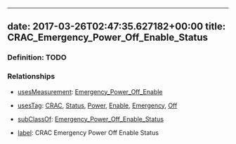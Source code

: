 
---
date: 2017-03-26T02:47:35.627182+00:00
title: CRAC_Emergency_Power_Off_Enable_Status
---
### Definition: TODO

### Relationships

* [usesMeasurement](https://brickschema.org/schema/1.0/BrickFrame#usesMeasurement): [Emergency_Power_Off_Enable](https://brickschema.org/schema/1.0/Brick#Emergency_Power_Off_Enable)

* [usesTag](https://brickschema.org/schema/1.0/BrickFrame#usesTag): [CRAC](https://brickschema.org/schema/1.0/BrickTag#CRAC), [Status](https://brickschema.org/schema/1.0/BrickTag#Status), [Power](https://brickschema.org/schema/1.0/BrickTag#Power), [Enable](https://brickschema.org/schema/1.0/BrickTag#Enable), [Emergency](https://brickschema.org/schema/1.0/BrickTag#Emergency), [Off](https://brickschema.org/schema/1.0/BrickTag#Off)

* [subClassOf](http://www.w3.org/2000/01/rdf-schema#subClassOf): [Emergency_Power_Off_Enable_Status](https://brickschema.org/schema/1.0/Brick#Emergency_Power_Off_Enable_Status)

* [label](http://www.w3.org/2000/01/rdf-schema#label): CRAC Emergency Power Off Enable Status

